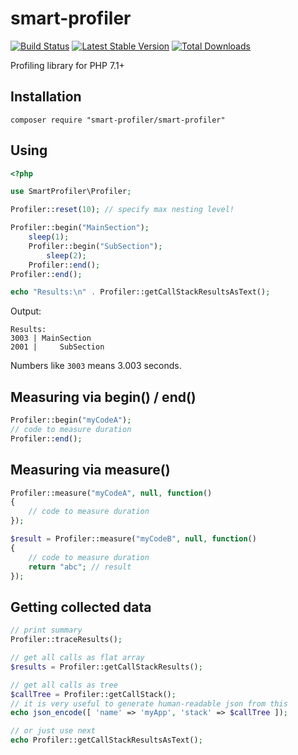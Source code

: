 # smart-profiler

[![Build Status](https://travis-ci.org/yar3333/smart-profiler.svg?branch=master)](https://travis-ci.org/yar3333/smart-profiler)
[![Latest Stable Version](https://poser.pugx.org/smart-profiler/smart-profiler/version)](https://packagist.org/packages/smart-profiler/smart-profiler)
[![Total Downloads](https://poser.pugx.org/smart-profiler/smart-profiler/downloads)](https://packagist.org/packages/smart-profiler/smart-profiler)

Profiling library for PHP 7.1+

## Installation
```
composer require "smart-profiler/smart-profiler"
```

## Using
```php
<?php

use SmartProfiler\Profiler;

Profiler::reset(10); // specify max nesting level!

Profiler::begin("MainSection");
    sleep(1);
    Profiler::begin("SubSection");
        sleep(2);
    Profiler::end();
Profiler::end();

echo "Results:\n" . Profiler::getCallStackResultsAsText();
```

Output:
```
Results:
3003 | MainSection
2001 |     SubSection
```
Numbers like `3003` means 3.003 seconds.

## Measuring via begin() / end()
```php
Profiler::begin("myCodeA");
// code to measure duration
Profiler::end();
```

## Measuring via measure()
```php
Profiler::measure("myCodeA", null, function()
{
    // code to measure duration
});

$result = Profiler::measure("myCodeB", null, function()
{
    // code to measure duration
    return "abc"; // result
});
```

## Getting collected data ##
```php
// print summary
Profiler::traceResults();

// get all calls as flat array
$results = Profiler::getCallStackResults();

// get all calls as tree
$callTree = Profiler::getCallStack();
// it is very useful to generate human-readable json from this
echo json_encode([ 'name' => 'myApp', 'stack' => $callTree ]);

// or just use next
echo Profiler::getCallStackResultsAsText();
```